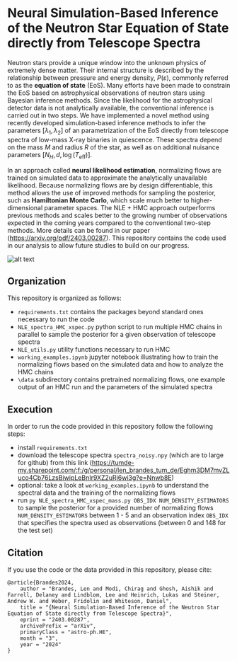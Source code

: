 # Neural Simulation-Based Inference of the Neutron Star Equation of State directly from Telescope Spectra

Neutron stars provide a unique window into the unknown physics of extremely dense matter. Their internal structure is described by the relationship between pressure and energy density, $P(\varepsilon)$, commonly referred to as the **equation of state** (EoS). Many efforts have been made to constrain the EoS based on astrophysical observations of neutron stars using Bayesian inference methods. Since the likelihood for the astrophysical detector data is not analytically available, the conventional inference is carried out in two steps. We have implemented a novel method using recently developed simulation-based inference methods to infer the parameters $[\lambda_1, \lambda_2]$ of an parametrization of the EoS directly from telescope spectra of low-mass X-ray binaries in quiescence. These spectra depend on the mass $M$ and radius $R$ of the star, as well as on additional nuisance parameters $[N_H, d, \log(T_\mathrm{eff})]$. 

In an approach called **neural likelihood estimation**, normalizing flows are trained on simulated data to approximate the analytically unavailable likelihood. Because normalizing flows are by design differentiable, this method allows the use of improved methods for sampling the posterior, such as **Hamiltonian Monte Carlo**, which scale much better to higher-dimensional parameter spaces. The NLE + HMC approach outperforms previous methods and scales better to the growing number of observations expected in the coming years compared to the conventional two-step methods. More details can be found in our paper (https://arxiv.org/pdf/2403.00287). This repository contains the code used in our analysis to allow future studies to build on our progress.

![alt text](https://github.com/lenjonah/neutron_star_inference/blob/main/illustration.png)

## Organization

This repository is organized as follows: 

- `requirements.txt` contains the packages beyond standard ones necessary to run the code 
- `NLE_spectra_HMC_xspec.py` python script to run multiple HMC chains in parallel to sample the posterior for a given observation of telescope spectra
- `NLE_utils.py` utility functions necessary to run HMC
- `working_examples.ipynb` jupyter notebook illustrating how to train the normalizing flows based on the simulated data and how to analyze the HMC chains
- `\data` subdirectory contains pretrained normalizing flows, one example output of an HMC run and the parameters of the simulated spectra

## Execution

In order to run the code provided in this repository follow the following steps: 

- install `requirements.txt`
- download the telescope spectra `spectra_noisy.npy` (which are to large for github) from this link (https://tumde-my.sharepoint.com/:f:/g/personal/len_brandes_tum_de/Eghm3DM7mvZLuco4Cb76LzsBiwipLeBnIr9XZ2uRj6wi3g?e=Nnwb8E)
- optional: take a look at `working_examples.ipynb` to understand the spectral data and the training of the normalizing flows
- run `py NLE_spectra_HMC_xspec_mass.py OBS_IDX NUM_DENSITY_ESTIMATORS` to sample the posterior for a provided number of normalizing flows `NUM_DENSITY_ESTIMATORS` between 1 - 5 and an observation index `OBS_IDX` that specifies the spectra used as observations (between 0 and 148 for the test set)

## Citation

If you use the code or the data provided in this repository, please cite: 

````
@article{Brandes2024,
    author = "Brandes, Len and Modi, Chirag and Ghosh, Aishik and Farrell, Delaney and Lindblom, Lee and Heinrich, Lukas and Steiner, Andrew W. and Weber, Fridolin and Whiteson, Daniel",
    title = "{Neural Simulation-Based Inference of the Neutron Star Equation of State directly from Telescope Spectra}",
    eprint = "2403.00287",
    archivePrefix = "arXiv",
    primaryClass = "astro-ph.HE",
    month = "3",
    year = "2024"
}
````
